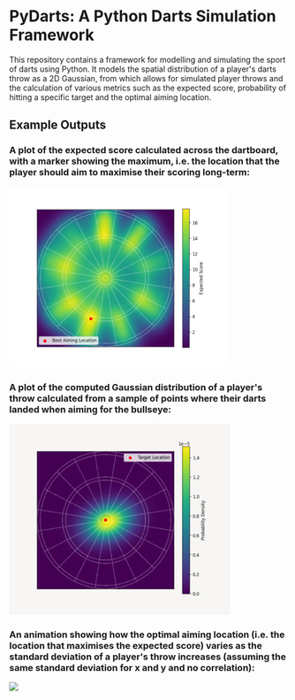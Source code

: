 # PyDarts: A Python Darts Simulation Framework

This repository contains a framework for modelling and simulating the sport of darts using Python. It models the spatial distribution of a player's darts throw as a 2D Gaussian, from which allows for simulated player throws and the calculation of various metrics such as the expected score, probability of hitting a specific target and the optimal aiming location.

## Example Outputs

### A plot of the expected score calculated across the dartboard, with a marker showing the maximum, i.e. the location that the player should aim to maximise their scoring long-term:
<img src="static/output_example.png" width=400>

### A plot of the computed Gaussian distribution of a player's throw calculated from a sample of points where their darts landed when aiming for the bullseye:
<img src="static/output_distribution.png" width=400>

### An animation showing how the optimal aiming location (i.e. the location that maximises the expected score) varies as the standard deviation of a player's throw increases (assuming the same standard deviation for x and y and no correlation):
<img src="static/animation_example.gif" width=400>
